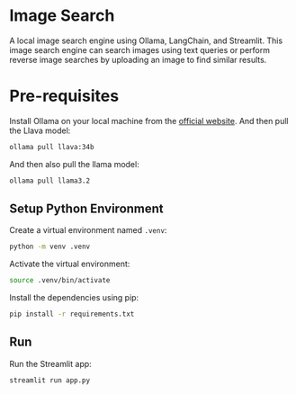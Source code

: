 # Image Search
A local image search engine using Ollama, LangChain, and Streamlit. This image search engine can search images using text queries or perform reverse image searches by uploading an image to find similar results.

# Pre-requisites
Install Ollama on your local machine from the [official website](https://ollama.com/). And then pull the Llava model:

```bash
ollama pull llava:34b
```

And then also pull the llama model:

```bash
ollama pull llama3.2
```

## Setup Python Environment

Create a virtual environment named `.venv`:

```bash
python -m venv .venv
```

Activate the virtual environment:

```bash
source .venv/bin/activate
```

Install the dependencies using pip:

```bash
pip install -r requirements.txt
```

## Run

Run the Streamlit app:

```bash
streamlit run app.py
```